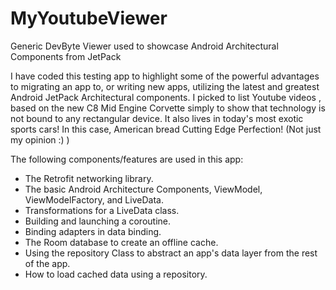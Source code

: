 # MyYoutubeViewer
Generic DevByte Viewer used to showcase Android Architectural Components from JetPack

I have coded this testing app to highlight some of the powerful advantages to migrating an app to, or writing new apps, utilizing the latest and greatest Android JetPack Architectural components. I picked to list Youtube videos , based on the new C8 Mid Engine Corvette simply to show that technology is not bound to any rectangular device. It also lives in today's most exotic sports cars! In this case, American bread Cutting Edge Perfection! (Not just my opinion :) )

The following components/features are used in this app:

* The Retrofit networking library.
* The basic Android Architecture Components, ViewModel, ViewModelFactory, and LiveData.
* Transformations for a LiveData class.
* Building and launching a coroutine.
* Binding adapters in data binding.
* The Room database to create an offline cache.
* Using the repository Class to abstract an app's data layer from the rest of the app.
* How to load cached data using a repository.
